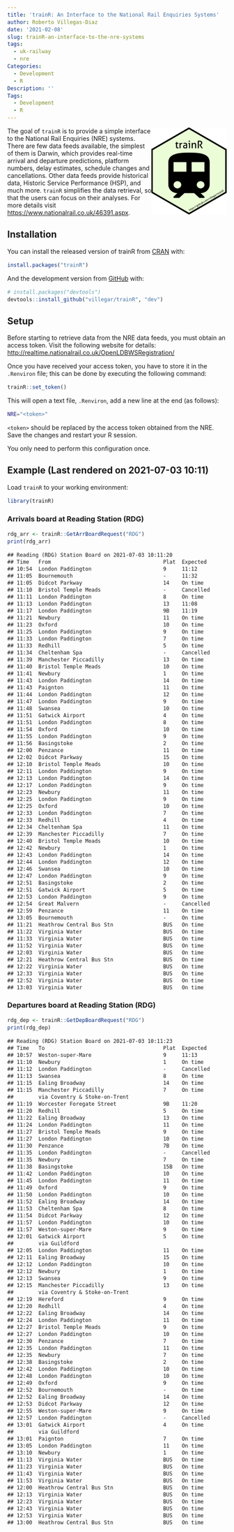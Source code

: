 ```yaml
---
title: 'trainR: An Interface to the National Rail Enquiries Systems'
author: Roberto Villegas-Diaz
date: '2021-02-08'
slug: trainR-an-interface-to-the-nre-systems
tags:
  - uk-railway
  - nre
Categories:
  - Development
  - R
Description: ''
Tags:
  - Development
  - R
---
```


<img src="https://raw.githubusercontent.com/villegar/trainR/main/inst/images/logo.png" alt="logo" align="right" height=200px/>

The goal of `trainR` is to provide a simple interface to the 
National Rail Enquiries (NRE) systems. There are few data feeds 
available, the simplest of them is Darwin, which provides real-time 
arrival and departure predictions, platform numbers, delay estimates, 
schedule changes and cancellations. Other data feeds provide historical 
data, Historic Service Performance (HSP), and much more. `trainR` 
simplifies the data retrieval, so that the users can focus on their 
analyses. For more details visit 
https://www.nationalrail.co.uk/46391.aspx.

## Installation

You can install the released version of trainR from [CRAN](https://CRAN.R-project.org) with:

``` r
install.packages("trainR")
```

And the development version from [GitHub](https://github.com/) with:

``` r
# install.packages("devtools")
devtools::install_github("villegar/trainR", "dev")
```

## Setup
Before starting to retrieve data from the NRE data feeds, you must obtain an access token. 
Visit the following website for details: http://realtime.nationalrail.co.uk/OpenLDBWSRegistration/

Once you have received your access token, you have to store it in the `.Renviron` file; this can be 
done by executing the following command:


```r
trainR::set_token()
```

This will open a text file, `.Renviron`, add a new line at the end (as follows):

```bash
NRE="<token>"
```

`<token>` should be replaced by the access token obtained from the NRE. Save the changes and restart 
your R session.

You only need to perform this configuration once.

## Example (Last rendered on 2021-07-03 10:11)

Load `trainR` to your working environment:

```r
library(trainR)
```

### Arrivals board at Reading Station (RDG)


```r
rdg_arr <- trainR::GetArrBoardRequest("RDG")
print(rdg_arr)
```

```
## Reading (RDG) Station Board on 2021-07-03 10:11:20
## Time   From                                    Plat  Expected
## 10:54  London Paddington                       9     11:12
## 11:05  Bournemouth                             -     11:32
## 11:05  Didcot Parkway                          14    On time
## 11:10  Bristol Temple Meads                    -     Cancelled
## 11:11  London Paddington                       8     On time
## 11:13  London Paddington                       13    11:08
## 11:17  London Paddington                       9B    11:19
## 11:21  Newbury                                 11    On time
## 11:23  Oxford                                  10    On time
## 11:25  London Paddington                       9     On time
## 11:33  London Paddington                       7     On time
## 11:33  Redhill                                 5     On time
## 11:34  Cheltenham Spa                          -     Cancelled
## 11:39  Manchester Piccadilly                   13    On time
## 11:40  Bristol Temple Meads                    10    On time
## 11:41  Newbury                                 1     On time
## 11:43  London Paddington                       14    On time
## 11:43  Paignton                                11    On time
## 11:44  London Paddington                       12    On time
## 11:47  London Paddington                       9     On time
## 11:48  Swansea                                 10    On time
## 11:51  Gatwick Airport                         4     On time
## 11:51  London Paddington                       8     On time
## 11:54  Oxford                                  10    On time
## 11:55  London Paddington                       9     On time
## 11:56  Basingstoke                             2     On time
## 12:00  Penzance                                11    On time
## 12:02  Didcot Parkway                          15    On time
## 12:10  Bristol Temple Meads                    10    On time
## 12:11  London Paddington                       9     On time
## 12:13  London Paddington                       14    On time
## 12:17  London Paddington                       9     On time
## 12:23  Newbury                                 11    On time
## 12:25  London Paddington                       9     On time
## 12:25  Oxford                                  10    On time
## 12:33  London Paddington                       7     On time
## 12:33  Redhill                                 4     On time
## 12:34  Cheltenham Spa                          11    On time
## 12:39  Manchester Piccadilly                   7     On time
## 12:40  Bristol Temple Meads                    10    On time
## 12:42  Newbury                                 1     On time
## 12:43  London Paddington                       14    On time
## 12:44  London Paddington                       12    On time
## 12:46  Swansea                                 10    On time
## 12:47  London Paddington                       9     On time
## 12:51  Basingstoke                             2     On time
## 12:51  Gatwick Airport                         5     On time
## 12:53  London Paddington                       9     On time
## 12:54  Great Malvern                           -     Cancelled
## 12:59  Penzance                                11    On time
## 13:05  Bournemouth                             -     On time
## 11:21  Heathrow Central Bus Stn                BUS   On time
## 11:22  Virginia Water                          BUS   On time
## 11:33  Virginia Water                          BUS   On time
## 11:52  Virginia Water                          BUS   On time
## 12:03  Virginia Water                          BUS   On time
## 12:21  Heathrow Central Bus Stn                BUS   On time
## 12:22  Virginia Water                          BUS   On time
## 12:33  Virginia Water                          BUS   On time
## 12:52  Virginia Water                          BUS   On time
## 13:03  Virginia Water                          BUS   On time
```

### Departures board at Reading Station (RDG)


```r
rdg_dep <- trainR::GetDepBoardRequest("RDG")
print(rdg_dep)
```

```
## Reading (RDG) Station Board on 2021-07-03 10:11:23
## Time   To                                      Plat  Expected
## 10:57  Weston-super-Mare                       9     11:13
## 11:10  Newbury                                 1     On time
## 11:12  London Paddington                       -     Cancelled
## 11:13  Swansea                                 8     On time
## 11:15  Ealing Broadway                         14    On time
## 11:15  Manchester Piccadilly                   7     On time
##        via Coventry & Stoke-on-Trent           
## 11:19  Worcester Foregate Street               9B    11:20
## 11:20  Redhill                                 5     On time
## 11:22  Ealing Broadway                         13    On time
## 11:24  London Paddington                       11    On time
## 11:27  Bristol Temple Meads                    9     On time
## 11:27  London Paddington                       10    On time
## 11:30  Penzance                                7B    On time
## 11:35  London Paddington                       -     Cancelled
## 11:35  Newbury                                 7     On time
## 11:38  Basingstoke                             15B   On time
## 11:42  London Paddington                       10    On time
## 11:45  London Paddington                       11    On time
## 11:49  Oxford                                  9     On time
## 11:50  London Paddington                       10    On time
## 11:52  Ealing Broadway                         14    On time
## 11:53  Cheltenham Spa                          8     On time
## 11:54  Didcot Parkway                          12    On time
## 11:57  London Paddington                       10    On time
## 11:57  Weston-super-Mare                       9     On time
## 12:01  Gatwick Airport                         5     On time
##        via Guildford                           
## 12:05  London Paddington                       11    On time
## 12:11  Ealing Broadway                         15    On time
## 12:12  London Paddington                       10    On time
## 12:12  Newbury                                 1     On time
## 12:13  Swansea                                 9     On time
## 12:15  Manchester Piccadilly                   13    On time
##        via Coventry & Stoke-on-Trent           
## 12:19  Hereford                                9     On time
## 12:20  Redhill                                 4     On time
## 12:22  Ealing Broadway                         14    On time
## 12:24  London Paddington                       11    On time
## 12:27  Bristol Temple Meads                    9     On time
## 12:27  London Paddington                       10    On time
## 12:30  Penzance                                7     On time
## 12:35  London Paddington                       11    On time
## 12:35  Newbury                                 7     On time
## 12:38  Basingstoke                             2     On time
## 12:42  London Paddington                       10    On time
## 12:48  London Paddington                       10    On time
## 12:49  Oxford                                  9     On time
## 12:52  Bournemouth                             -     On time
## 12:52  Ealing Broadway                         14    On time
## 12:53  Didcot Parkway                          12    On time
## 12:55  Weston-super-Mare                       9     On time
## 12:57  London Paddington                       -     Cancelled
## 13:01  Gatwick Airport                         4     On time
##        via Guildford                           
## 13:01  Paignton                                7     On time
## 13:05  London Paddington                       11    On time
## 13:10  Newbury                                 1     On time
## 11:13  Virginia Water                          BUS   On time
## 11:23  Virginia Water                          BUS   On time
## 11:43  Virginia Water                          BUS   On time
## 11:53  Virginia Water                          BUS   On time
## 12:00  Heathrow Central Bus Stn                BUS   On time
## 12:13  Virginia Water                          BUS   On time
## 12:23  Virginia Water                          BUS   On time
## 12:43  Virginia Water                          BUS   On time
## 12:53  Virginia Water                          BUS   On time
## 13:00  Heathrow Central Bus Stn                BUS   On time
```
